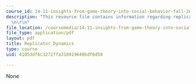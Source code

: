```yaml
---
course_id: 14-11-insights-from-game-theory-into-social-behavior-fall-2013
description: "This resource file contains information regarding replicator dynamics.\r\
  \n\r\n"
file_location: /coursemedia/14-11-insights-from-game-theory-into-social-behavior-fall-2013/41053df6c3272ffa316919640bdf6d58_MIT14_11F13_Replica_dynam.pdf
file_type: application/pdf
layout: pdf
title: Replicator Dynamics
type: course
uid: 41053df6c3272ffa316919640bdf6d58

---
```

None